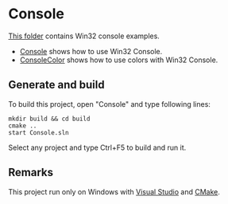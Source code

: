 
# Console

[This folder](.) contains Win32 console examples.

* [Console](Console/README.md) shows how to use Win32 Console.
* [ConsoleColor](ConsoleColor/README.md) shows how to use colors with Win32 Console.

## Generate and build

To build this project, open "Console" and type following lines:

``` shell
mkdir build && cd build
cmake .. 
start Console.sln
```

Select any project and type Ctrl+F5 to build and run it.

## Remarks

This project run only on Windows with [Visual Studio](https://www.visualstudio.com) and [CMake](https://cmake.org).
